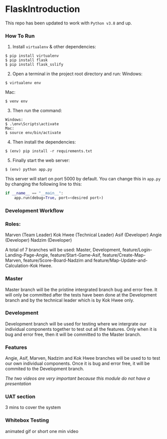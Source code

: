 # FlaskIntroduction

This repo has been updated to work with `Python v3.8` and up.

### How To Run ###
1. Install `virtualenv` & other dependencies:
 ```
 $ pip install virtualenv
 $ pip install flask
 $ pip install flask_sslify
```

2. Open a terminal in the project root directory and run:
Windows:
```
$ virtualenv env
```
Mac:
```
$ venv env
```

3. Then run the command:
```
Windows:
$ .\env\Scripts\activate
Mac:
$ source env/bin/activate
```

4. Then install the dependencies:
```
$ (env) pip install -r requirements.txt
```

5. Finally start the web server:
```
$ (env) python app.py
```

This server will start on port 5000 by default. You can change this in `app.py` by changing the following line to this:

```python
if __name__ == "__main__":
    app.run(debug=True, port=<desired port>)
```

### Development Workflow ###

### Roles: ###
Marven (Team Leader)
Kok Hwee (Technical Leader)
Asif (Developer)
Angie (Developer)
Nadzim (Developer)

A total of 7 branches will be used: Master, Development, feature/Login-Landing-Page-Angie, feature/Start-Game-Asif, feature/Create-Map-Marven, feature/Score-Board-Nadzim and feature/Map-Update-and-Calculation-Kok Hwee.

### Master ###
Master branch will be the pristine intergrated branch bug and error free.
It will only be committed after the tests have been done at the Development branch and by the technical leader which is
by Kok Hwee only.

### Development ###
Development branch will be used for testing where we intergrate our individual components together
to test out all the features. Only when it is bug and error free, then it will be committed to
the Master branch.

### Features ###
Angie, Asif, Marven, Nadzim and Kok Hwee branches will be used to to test our own individual components.
Once it is bug and error free, it will be commited to the Development branch.


*The two videos are very important because this module do not have a presentation*
### UAT section ###
3 mins to cover the system


### Whitebox Testing ###
animated gif or short one min video
